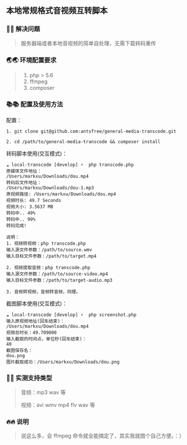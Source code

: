 ## 本地常规格式音视频互转脚本

### 🚀🚀 解决问题

> 服务器端或者本地音视频的简单自处理，无需下载转码重传

### 🌏🌏 环境配置要求

> 1. php > 5.6
> 2. ffmpeg
> 3. composer

### 📚📚 配置及使用方法

配置：

```
1. git clone git@github.com:antsfree/general-media-transcode.git

2. cd /path/to/general-media-transcode && composer install
```

转码脚本使用(交互模式)：

```
☁️ local-transcode [develop] ⚡  php transcode.php
原媒体文件地址：
/Users/markxu/Downloads/dou.mp4
转码后文件地址：
/Users/markxu/Downloads/dou-1.mp3
原视频路径: /Users/markxu/Downloads/dou.mp4
视频时长: 49.7 Seconds
视频大小: 3.5637 MB
转码中.. 49% 
转码中.. 99% 
转码完成!

说明：
1. 视频转视频：php transcode.php 
输入源文件参数：/path/to/source.wmv 
输入目标文件参数：/path/to/target.mp4 

2. 视频提取音频：php transcode.php 
输入源文件参数：/path/to/source-video.mp4
输入目标文件参数：/path/to/target-audio.mp3 

3. 音频转视频，音频转音频，同理。

```

截图脚本使用(交互模式)：

```
☁️ local-transcode [develop] ⚡  php screenshot.php 
输入原视频地址(回车结束)：
/Users/markxu/Downloads/dou.mp4
视频总时长：49.709000
输入截取的时间点，单位秒(回车结束)：
40
截图保存名：
dou.png
图片截取成功：/Users/markxu/Downloads/dou.png 

```

### 🌲🌲 实测支持类型

> 音频：mp3 wav 等
> 
> 视频：avi wmv mp4 flv wav 等

### 🔥🔥 说明

> 说这么多，会 ffmpeg 命令就全能搞定了，其实我就图个自己方便。：）

